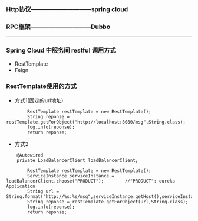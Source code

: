 ### Http协议——————————spring cloud

### RPC框架——————————Dubbo

---

### Spring Cloud 中服务间 restful 调用方式

* RestTemplate
* Feign

### RestTemplate使用的方式

* 方式1\(固定的url地址\)

```
        RestTemplate restTemplate = new RestTemplate();
        String reponse = restTemplate.getForObject("http://localhost:8080/msg",String.class);
        log.info(reponse);
        return reponse;
```

* 方式2

```
    @Autowired
    private LoadBalancerClient loadBalancerClient;
```

```
        RestTemplate restTemplate = new RestTemplate();
        ServiceInstance serviceInstance = loadBalancerClient.choose("PRODUCT");        //"PRODUCT": eureka Application
        String url = String.format("http://%s:%s/msg",serviceInstance.getHost(),serviceInstance.getPort());
        String reponse = restTemplate.getForObject(url,String.class);
        log.info(reponse);
        return reponse;
```



